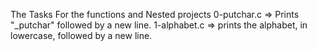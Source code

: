The Tasks For the functions and Nested projects
0-putchar.c => Prints "_putchar" followed by a new line.
1-alphabet.c => prints the alphabet, in lowercase, followed by a new line.

